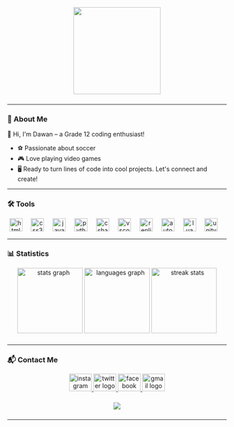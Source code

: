 <div align="center">
  <img height="200" src="https://media0.giphy.com/media/bGgsc5mWoryfgKBx1u/200w.gif?cid=6c09b952dyggbt778uetvjub1yacipog6axiy5dp5busxf6m&ep=v1_gifs_search&rid=200w.gif&ct=g"  />
</div>

###

---

### 📄 About Me
👋 Hi, I'm Dawan – a Grade 12 coding enthusiast! 
- ⚽ Passionate about soccer
- 🎮 Love playing video games
- 🖥️ Ready to turn lines of code into cool projects. Let's connect and create!

---

### 🛠️ Tools

<div align="center">
  <img src="https://cdn.jsdelivr.net/gh/devicons/devicon/icons/html5/html5-original.svg" height="30" alt="html5 logo"  />
  <img width="12" />
  <img src="https://cdn.jsdelivr.net/gh/devicons/devicon/icons/css3/css3-original.svg" height="30" alt="css3 logo"  />
  <img width="12" />
  <img src="https://cdn.jsdelivr.net/gh/devicons/devicon/icons/javascript/javascript-original.svg" height="30" alt="javascript logo"  />
  <img width="12" />
  <img src="https://cdn.jsdelivr.net/gh/devicons/devicon/icons/python/python-original.svg" height="30" alt="python logo"  />
  <img width="12" />
  <img src="https://cdn.jsdelivr.net/gh/devicons/devicon/icons/csharp/csharp-original.svg" height="30" alt="csharp logo"  />
  <img width="12" />
  <img src="https://cdn.jsdelivr.net/gh/devicons/devicon/icons/vscode/vscode-original.svg" height="30" alt="vscode logo"  />
  <img width="12" />
  <img src="https://upload.wikimedia.org/wikipedia/commons/thumb/7/78/New_Replit_Logo.svg/1200px-New_Replit_Logo.svg.png" height="30" alt="replit logo"  />
  <img width="12" />
  <img src="https://upload.wikimedia.org/wikipedia/commons/thumb/0/0a/Autodesk_Logo_A_only.svg/640px-Autodesk_Logo_A_only.svg.png" height="30" alt="autodesk logo"  />
  <img width="12" />
  <img src="https://cdn.jsdelivr.net/gh/devicons/devicon/icons/lua/lua-original.svg" height="30" alt="lua logo"  />
  <img width="12" />
  <img src="https://cdn.jsdelivr.net/gh/devicons/devicon/icons/unity/unity-original.svg" height="30" alt="unity logo"  />
  <img width="12" />
</div>


---

### 📊 Statistics

<div align="center">
  <img src="https://github-readme-stats.vercel.app/api?username=Dawan2&hide_title=false&hide_rank=true&show_icons=true&include_all_commits=true&count_private=true&disable_animations=false&theme=discord_old_blurple&locale=en&hide_border=false&order=1" height="150" alt="stats graph" />
  <img src="https://github-readme-stats.vercel.app/api/top-langs?username=Dawan2&locale=en&hide_title=false&layout=compact&card_width=320&theme=discord_old_blurple&hide_border=false&order=2" height="150" alt="languages graph" />
  <img src="https://github-readme-streak-stats.herokuapp.com/?user=Dawan2&theme=discord_old_blurple&hide_border=false" height="150" alt="streak stats" />
</div>


###

---

### 📬 Contact Me

<div align="center">
  <a href="https://www.instagram.com/dawan_othman/" target="_blank">
    <img src="https://raw.githubusercontent.com/maurodesouza/profile-readme-generator/master/src/assets/icons/social/instagram/default.svg" width="52" height="40" alt="instagram logo" />
  </a>
  <a href="https://twitter.com/othman_dawan" target="_blank">
    <img src="https://raw.githubusercontent.com/maurodesouza/profile-readme-generator/master/src/assets/icons/social/twitter/default.svg" width="52" height="40" alt="twitter logo" />
  </a>
  <a href="https://www.facebook.com/dawan.othman.7/" target="_blank">
    <img src="https://raw.githubusercontent.com/maurodesouza/profile-readme-generator/master/src/assets/icons/social/facebook/default.svg" width="52" height="40" alt="facebook logo" />
  </a>
  <a href="mailto:dawanothman06@gmail.com" target="_blank">
    <img src="https://raw.githubusercontent.com/maurodesouza/profile-readme-generator/master/src/assets/icons/social/gmail/default.svg" width="52" height="40" alt="gmail logo" />
  </a>
</div>

###

<div align="center">
  <img src="https://visitor-badge.laobi.icu/badge?page_id=Dawan2.Dawan2&left_color=grey"  />
</div>

###

---
